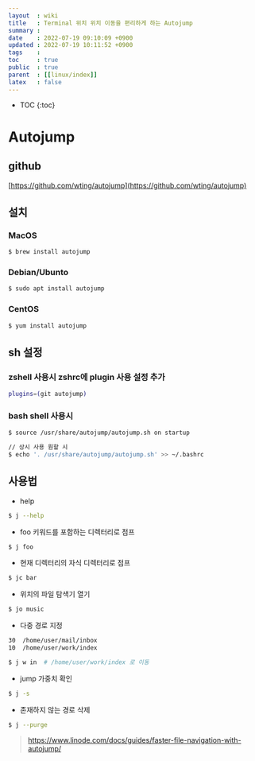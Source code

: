 ```yaml
---
layout  : wiki
title   : Terminal 위치 위치 이동을 편리하게 하는 Autojump 
summary : 
date    : 2022-07-19 09:10:09 +0900
updated : 2022-07-19 10:11:52 +0900
tags    : 
toc     : true
public  : true
parent  : [[linux/index]]
latex   : false
---
```

* TOC
{:toc}

# Autojump

## github
[https://github.com/wting/autojump](https://github.com/wting/autojump)

## 설치
### MacOS
```sh
$ brew install autojump
```

### Debian/Ubunto
```sh
$ sudo apt install autojump
```

### CentOS
```sh
$ yum install autojump
```

## sh 설정
### zshell 사용시 zshrc에 plugin 사용 설정 추가
```sh
plugins=(git autojump)
```

### bash shell 사용시
```sh
$ source /usr/share/autojump/autojump.sh on startup

// 상시 사용 원할 시
$ echo '. /usr/share/autojump/autojump.sh' >> ~/.bashrc
```

## 사용법
- help
```sh
$ j --help
```

- foo 키워드를 포함하는 디렉터리로 점프
```sh
$ j foo
```

- 현재 디렉터리의 자식 디렉터리로 점프
```sh
$ jc bar
```

- 위치의 파일 탐색기 열기 
```sh
$ jo music
```

- 다중 경로 지정
```sh
30  /home/user/mail/inbox
10  /home/user/work/index

$ j w in  # /home/user/work/index 로 이동
```

- jump 가중치 확인
```sh
$ j -s
```

- 존재하지 않는 경로 삭제
```sh
$ j --purge
```

> https://www.linode.com/docs/guides/faster-file-navigation-with-autojump/
